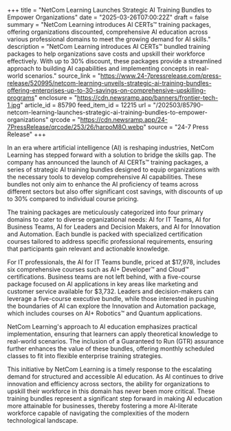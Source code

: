 +++
title = "NetCom Learning Launches Strategic AI Training Bundles to Empower Organizations"
date = "2025-03-26T07:00:22Z"
draft = false
summary = "NetCom Learning introduces AI CERTs™ training packages, offering organizations discounted, comprehensive AI education across various professional domains to meet the growing demand for AI skills."
description = "NetCom Learning introduces AI CERTs™ bundled training packages to help organizations save costs and upskill their workforce effectively. With up to 30% discount, these packages provide a streamlined approach to building AI capabilities and implementing concepts in real-world scenarios."
source_link = "https://www.24-7pressrelease.com/press-release/520995/netcom-learning-unveils-strategic-ai-training-bundles-offering-enterprises-up-to-30-savings-on-comprehensive-upskilling-programs"
enclosure = "https://cdn.newsramp.app/banners/frontier-tech-1.jpg"
article_id = 85790
feed_item_id = 12215
url = "/202503/85790-netcom-learning-launches-strategic-ai-training-bundles-to-empower-organizations"
qrcode = "https://cdn.newsramp.app/24-7PressRelease/qrcode/253/26/harpoM8O.webp"
source = "24-7 Press Release"
+++

<p>In an era where artificial intelligence (AI) is reshaping industries, NetCom Learning has stepped forward with a solution to bridge the skills gap. The company has announced the launch of AI CERTs™ training packages, a series of strategic AI training bundles designed to equip organizations with the necessary tools to develop comprehensive AI capabilities. These bundles not only aim to enhance the AI proficiency of teams across different sectors but also offer significant cost savings, with discounts of up to 30% compared to individual course pricing.</p><p>The training packages are meticulously categorized into four primary domains to cater to diverse organizational needs: AI for IT Teams, AI for Business Teams, AI for Leaders and Decision Makers, and AI for Innovation and Automation. Each bundle is packed with specialized certification courses tailored to address specific professional requirements, ensuring that participants gain relevant and actionable knowledge.</p><p>For IT professionals, the AI for IT Teams bundle, priced at $17,978, includes six comprehensive courses such as AI+ Developer™ and Cloud™ certifications. Business teams are not left behind, with a five-course package focused on AI applications in key areas like marketing and customer service available for $3,732. Leaders and decision-makers can leverage a five-course executive bundle, while those interested in pushing the boundaries of AI can explore the Innovation and Automation package, which includes courses on AI+ Robotics™ and Quantum applications.</p><p>NetCom Learning's approach to AI education emphasizes practical implementation, ensuring that learners can apply theoretical knowledge to real-world scenarios. The inclusion of a Guaranteed to Run (GTR) assurance further enhances the value of these bundles, offering monthly scheduled classes to fit into flexible enterprise training strategies.</p><p>This initiative by NetCom Learning is a timely response to the escalating demand for structured and accessible AI education. As AI continues to drive innovation and efficiency across sectors, the ability for organizations to upskill their workforce in this domain has never been more critical. These training bundles represent a significant step forward in making AI education more attainable for businesses, thereby fostering a more AI-literate workforce capable of navigating the complexities of the modern technological landscape.</p>